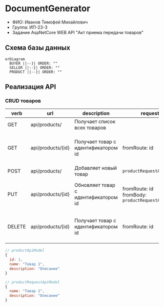 # DocumentGenerator
- ФИО: Иванов Тимофей Михайлович
- Группа: ИП-23-3
- Задание AspNetCore WEB API "Акт приема передачи товаров"
## Схема базы данных
```mermaid
erDiagram
  BUYER ||--}| ORDER: ""
  SELLER ||--}| ORDER: ""
  PRODUCT ||--}| ORDER: ""
```

## Реализация API
### CRUD товаров
|verb|url|description|request|response|codes|
|-|-|-|-|-|-|
|GET|api/products/|Получает список всех товаров||`[productApiModel,]`|200 OK|
|GET|api/products/{id}|Получает товар с идентификатором id| fromRoute: id|`productApiModel`|200 OK<br/>404 Not Found|
|POST|api/products/|Добавляет новый товар|`productRequestApiModel`|`productApiModel`|200 OK|
|PUT|api/products/{id}|Обновляет товар с идентификатором id| fromRoute: id <br/>fromBody: `productRequestApiModel`|`productApiModel`|200 OK<br/>404 Not Found|
|DELETE|api/products/{id}|Получает товар с идентификатором id| fromRoute: id|`productApiModel`|200 OK<br/>404 Not Found|
```javascript
// productApiModel
{
  id: 1,
  name: "Товар 1",
  description: "Описание"
}
```
```javascript
// productRequestApiModel
{
  name: "Товар 1",
  description: "Описание"
}
```
